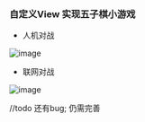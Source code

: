 ### 自定义View 实现五子棋小游戏
- 人机对战

![image](https://github.com/naughty-pig/WuZiQiDemo/blob/master/gif/wuziqi-2.gif)

- 联网对战

![image](https://github.com/naughty-pig/WuZiQiDemo/blob/master/gif/wuziqi-1.gif)

//todo 还有bug; 仍需完善